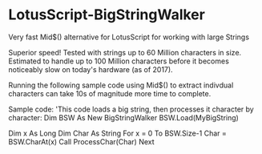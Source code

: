 # LotusScript-BigStringWalker
Very fast Mid$() alternative for LotusScript for working with large Strings

Superior speed! Tested with strings up to 60 Million characters in size. Estimated to handle up to 100 Million characters before it becomes noticeably slow on today's hardware (as of 2017).

Running the following sample code using Mid$() to extract indivdual characters can take 10s of magnitude more time to complete.

Sample code:
'This code loads a big string, then processes it character by character:
Dim BSW As New BigStringWalker
BSW.Load(MyBigString)

Dim x As Long
Dim Char As String
For x = 0 To BSW.Size-1
  Char = BSW.CharAt(x)
  Call ProcessChar(Char)
Next
